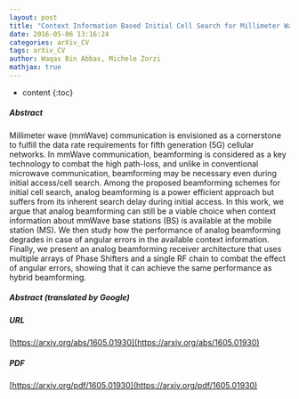 ```yaml
---
layout: post
title: "Context Information Based Initial Cell Search for Millimeter Wave 5G Cellular Networks"
date: 2016-05-06 13:16:24
categories: arXiv_CV
tags: arXiv_CV
author: Waqas Bin Abbas, Michele Zorzi
mathjax: true
---
```


* content
{:toc}

##### Abstract
Millimeter wave (mmWave) communication is envisioned as a cornerstone to fulfill the data rate requirements for fifth generation (5G) cellular networks. In mmWave communication, beamforming is considered as a key technology to combat the high path-loss, and unlike in conventional microwave communication, beamforming may be necessary even during initial access/cell search. Among the proposed beamforming schemes for initial cell search, analog beamforming is a power efficient approach but suffers from its inherent search delay during initial access. In this work, we argue that analog beamforming can still be a viable choice when context information about mmWave base stations (BS) is available at the mobile station (MS). We then study how the performance of analog beamforming degrades in case of angular errors in the available context information. Finally, we present an analog beamforming receiver architecture that uses multiple arrays of Phase Shifters and a single RF chain to combat the effect of angular errors, showing that it can achieve the same performance as hybrid beamforming.

##### Abstract (translated by Google)


##### URL
[https://arxiv.org/abs/1605.01930](https://arxiv.org/abs/1605.01930)

##### PDF
[https://arxiv.org/pdf/1605.01930](https://arxiv.org/pdf/1605.01930)

